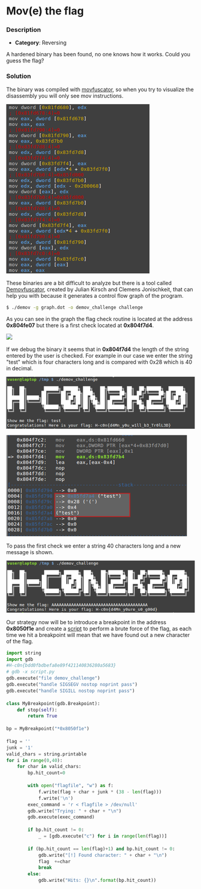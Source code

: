 # Mov(e) the flag

### Description

- **Category**: Reversing

A hardened binary has been found, no one knows how it works. Could you guess the flag?

### Solution

The binary was compiled with [movfuscator](https://github.com/Battelle/movfuscator), so when you try to visualize the disassembly you will only see mov instructions.

![](./Images/1.png)



These binaries are a bit difficult to analyze but there is a tool called [Demovfuscator](https://github.com/kirschju/demovfuscator), created by Julian Kirsch and Clemens Jonischkeit, that can help you with because it generates a control flow graph of the program.

```bash
$ ./demov -g graph.dot -o demov_challenge challenge
```

As you can see in the graph the flag check routine is located at the address **0x804fe07** but there is a first check located at **0x804f7d4**.

![](/home/innotec/Documentos/Ctf-Writeups/h-c0n_quals-2020/Mov(e)_the_flag/Images/2.png)

If we debug the binary it seems that in **0x804f7d4**  the length of the string entered by the user is checked. For example in our case we enter the string "test" which is four characters long and is compared with 0x28 which is 40 in decimal.

![](./Images/3.png)

![](./Images/4.png)



To pass the first check we enter a string 40 characters long and a new message is shown.

![](./Images/5.png)



Our strategy now will be to introduce a breakpoint in the address  **0x8050f1e**  and create a [script]() to perform a brute force of the flag, as each time we hit a breakpoint will mean that we have found out a new character of the flag.

```python
import string
import gdb
#H-c0n{bdd0fbdbefa8e89f421140836280a5683}
# gdb -x script.py
gdb.execute("file demov_challenge")
gdb.execute("handle SIGSEGV nostop noprint pass")
gdb.execute("handle SIGILL nostop noprint pass")

class MyBreakpoint(gdb.Breakpoint):
	def stop(self):
		return True

bp = MyBreakpoint("*0x8050f1e")

flag = ''
junk = '1'
valid_chars = string.printable
for i in range(0,40):
	for char in valid_chars:
		bp.hit_count=0

		with open("flagfile", "w") as f:
			f.write(flag + char + junk * (38 - len(flag)))
			f.write('\n')
		exec_command = 'r < flagfile > /dev/null'
		gdb.write("Trying: " + char + "\n")
		gdb.execute(exec_command)

		if bp.hit_count != 0:
			_ = [gdb.execute("c") for i in range(len(flag))]

		if (bp.hit_count == len(flag)+1) and bp.hit_count != 0:
			gdb.write("[!] Found character: " + char + "\n")
			flag  +=char
			break
		else:
			gdb.write("Hits: {}\n".format(bp.hit_count))


```

